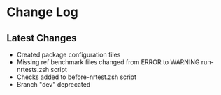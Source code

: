 


# Change Log


## Latest Changes
 - Created package configuration files
 - Missing ref benchmark files changed from ERROR to WARNING run-nrtests.zsh script
 - Checks added to before-nrtest.zsh script
 - Branch "dev" deprecated
